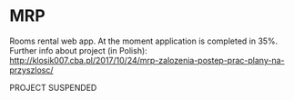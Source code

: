 # MRP
Rooms rental web app.
At the moment application is completed in 35%. 
Further info about project (in Polish):
http://klosik007.cba.pl/2017/10/24/mrp-zalozenia-postep-prac-plany-na-przyszlosc/

PROJECT SUSPENDED
